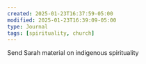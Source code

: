 ```yaml
---
created: 2025-01-23T16:37:59-05:00
modified: 2025-01-23T16:39:09-05:00
type: Journal
tags: [spirituality, church]
---
```


Send Sarah material on indigenous spirituality
